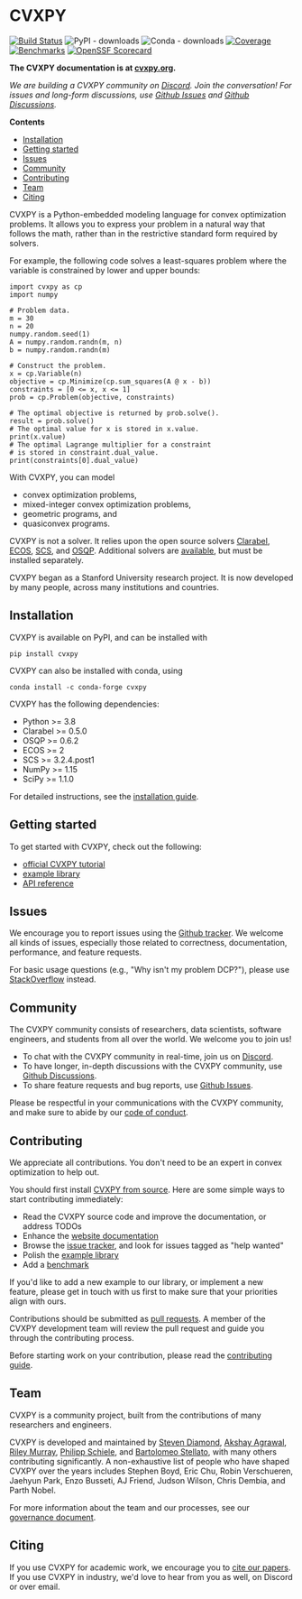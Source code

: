CVXPY
=====================
[![Build Status](http://github.com/cvxpy/cvxpy/workflows/build/badge.svg?event=push)](https://github.com/cvxpy/cvxpy/actions/workflows/build.yml)
![PyPI - downloads](https://img.shields.io/pypi/dm/cvxpy.svg?label=Pypi%20downloads)
![Conda - downloads](https://img.shields.io/conda/dn/conda-forge/cvxpy.svg?label=Conda%20downloads)
[![Coverage](https://sonarcloud.io/api/project_badges/measure?project=cvxpy_cvxpy&metric=coverage)](https://sonarcloud.io/summary/new_code?id=cvxpy_cvxpy)
[![Benchmarks](http://img.shields.io/badge/benchmarked%20by-asv-blue.svg?style=flat)](https://cvxpy.github.io/benchmarks/)
[![OpenSSF Scorecard](https://api.securityscorecards.dev/projects/github.com/cvxpy/cvxpy/badge)](https://api.securityscorecards.dev/projects/github.com/cvxpy/cvxpy)

**The CVXPY documentation is at [cvxpy.org](https://www.cvxpy.org/).**

*We are building a CVXPY community on [Discord](https://discord.gg/4urRQeGBCr). Join the conversation! For issues and long-form discussions, use [Github Issues](https://github.com/cvxpy/cvxpy/issues) and [Github Discussions](https://github.com/cvxpy/cvxpy/discussions).*

**Contents**
- [Installation](#installation)
- [Getting started](#getting-started)
- [Issues](#issues)
- [Community](#community)
- [Contributing](#contributing)
- [Team](#team)
- [Citing](#citing)


CVXPY is a Python-embedded modeling language for convex optimization problems. It allows you to express your problem in a natural way that follows the math, rather than in the restrictive standard form required by solvers.

For example, the following code solves a least-squares problem where the variable is constrained by lower and upper bounds:

```python3
import cvxpy as cp
import numpy

# Problem data.
m = 30
n = 20
numpy.random.seed(1)
A = numpy.random.randn(m, n)
b = numpy.random.randn(m)

# Construct the problem.
x = cp.Variable(n)
objective = cp.Minimize(cp.sum_squares(A @ x - b))
constraints = [0 <= x, x <= 1]
prob = cp.Problem(objective, constraints)

# The optimal objective is returned by prob.solve().
result = prob.solve()
# The optimal value for x is stored in x.value.
print(x.value)
# The optimal Lagrange multiplier for a constraint
# is stored in constraint.dual_value.
print(constraints[0].dual_value)
```

With CVXPY, you can model
* convex optimization problems,
* mixed-integer convex optimization problems,
* geometric programs, and
* quasiconvex programs.

CVXPY is not a solver. It relies upon the open source solvers 
[Clarabel](https://github.com/oxfordcontrol/Clarabel.rs), 
[ECOS](https://github.com/embotech/ecos), [SCS](https://github.com/bodono/scs-python),
and [OSQP](https://github.com/oxfordcontrol/osqp). Additional solvers are
[available](https://www.cvxpy.org/tutorial/advanced/index.html#choosing-a-solver),
but must be installed separately.

CVXPY began as a Stanford University research project. It is now developed by
many people, across many institutions and countries.


## Installation
CVXPY is available on PyPI, and can be installed with
```
pip install cvxpy
```

CVXPY can also be installed with conda, using
```
conda install -c conda-forge cvxpy
```

CVXPY has the following dependencies:

- Python >= 3.8
- Clarabel >= 0.5.0
- OSQP >= 0.6.2
- ECOS >= 2
- SCS >= 3.2.4.post1
- NumPy >= 1.15
- SciPy >= 1.1.0

For detailed instructions, see the [installation
guide](https://www.cvxpy.org/install/index.html).

## Getting started
To get started with CVXPY, check out the following:
* [official CVXPY tutorial](https://www.cvxpy.org/tutorial/index.html)
* [example library](https://www.cvxpy.org/examples/index.html)
* [API reference](https://www.cvxpy.org/api_reference/cvxpy.html)

## Issues
We encourage you to report issues using the [Github tracker](https://github.com/cvxpy/cvxpy/issues). We welcome all kinds of issues, especially those related to correctness, documentation, performance, and feature requests.

For basic usage questions (e.g., "Why isn't my problem DCP?"), please use [StackOverflow](https://stackoverflow.com/questions/tagged/cvxpy) instead.

## Community
The CVXPY community consists of researchers, data scientists, software engineers, and students from all over the world. We welcome you to join us!

* To chat with the CVXPY community in real-time, join us on [Discord](https://discord.gg/4urRQeGBCr).
* To have longer, in-depth discussions with the CVXPY community, use [Github Discussions](https://github.com/cvxpy/cvxpy/discussions).
* To share feature requests and bug reports, use [Github Issues](https://github.com/cvxpy/cvxpy/issues).

Please be respectful in your communications with the CVXPY community, and make sure to abide by our [code of conduct](https://github.com/cvxpy/cvxpy/blob/master/CODE_OF_CONDUCT.md).

## Contributing
We appreciate all contributions. You don't need to be an expert in convex
optimization to help out.

You should first
install [CVXPY from source](https://www.cvxpy.org/install/index.html#install-from-source).
Here are some simple ways to start contributing immediately:
* Read the CVXPY source code and improve the documentation, or address TODOs
* Enhance the [website documentation](https://github.com/cvxpy/cvxpy/tree/master/doc)
* Browse the [issue tracker](https://github.com/cvxpy/cvxpy/issues), and look for issues tagged as "help wanted"
* Polish the [example library](https://github.com/cvxpy/cvxpy/tree/master/examples)
* Add a [benchmark](https://github.com/cvxpy/cvxpy/tree/master/cvxpy/tests/test_benchmarks.py)

If you'd like to add a new example to our library, or implement a new feature,
please get in touch with us first to make sure that your priorities align with
ours. 

Contributions should be submitted as [pull requests](https://github.com/cvxpy/cvxpy/pulls).
A member of the CVXPY development team will review the pull request and guide
you through the contributing process.

Before starting work on your contribution, please read the [contributing guide](https://github.com/cvxpy/cvxpy/blob/master/CONTRIBUTING.md).

## Team
CVXPY is a community project, built from the contributions of many
researchers and engineers.

CVXPY is developed and maintained by [Steven
Diamond](https://stevendiamond.me/), [Akshay
Agrawal](https://akshayagrawal.com), [Riley Murray](https://rileyjmurray.wordpress.com/), 
[Philipp Schiele](https://www.philippschiele.com/),
and [Bartolomeo Stellato](https://stellato.io/), with many others contributing
significantly.
A non-exhaustive list of people who have shaped CVXPY over the
years includes Stephen Boyd, Eric Chu, Robin Verschueren,
Jaehyun Park, Enzo Busseti, AJ Friend, Judson Wilson, Chris Dembia, and
Parth Nobel.

For more information about the team and our processes, see our [governance document](https://github.com/cvxpy/org/blob/main/governance.md).

## Citing
If you use CVXPY for academic work, we encourage you to [cite our papers](https://www.cvxpy.org/citing/index.html). If you use CVXPY in industry, we'd love to hear from you as well, on Discord or over email.
